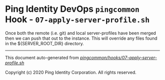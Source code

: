 
# Ping Identity DevOps `pingcommon` Hook - `07-apply-server-profile.sh`
 Once both the remote (i.e. git) and local server-profiles have been merged
 then we can push that out to the instance.  This will override any files found
 in the ${SERVER_ROOT_DIR} directory.

---
This document auto-generated from _[pingcommon/hooks/07-apply-server-profile.sh](https://github.com/pingidentity/pingidentity-docker-builds/blob/master/pingcommon/hooks/07-apply-server-profile.sh)_

Copyright (c)  2020 Ping Identity Corporation. All rights reserved.
